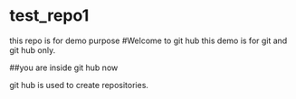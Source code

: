 # test_repo1
this repo is for demo purpose
#Welcome to git hub
this demo is for git and git hub only.

##you are inside git hub now

git hub is used to create repositories.
